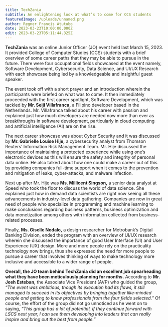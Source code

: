 ```yaml
---
title: TechZania
subtitle: An enlightening look at what’s to come for CCS students
featuredImage: /uploads/unnamed.png
author: Regner Francis Atutubo
date: 2023-03-23T10:00:00.000Z
edit: 2023-03-23T05:11:44.325Z
---
```

**TechZania** was an online Junior Officer (JO) event held last March 15, 2023. It  provided College of Computer Studies (CCS) students with a brief overview of some career paths that they may be able to pursue in the future. There were four occupational fields showcased at the event namely, Software Development, Cybersecurity, Data Science, and UI/UX Research with each showcase being led by a knowledgeable and insightful guest speaker.

The event took off with a short prayer and an introduction wherein the participants were briefed on what was to come. It then immediately proceeded with the first career spotlight, Software Development, which was tackled by **Mr. Seiji Villafranca,** a Filipino developer based in the Netherlands. Mr. Villafranca talked about his career with passion and explained just how much developers are needed now more than ever as breakthroughs in software development, particularly in cloud computing and artificial intelligence (AI) are on the rise. 


The next career showcase was about Cyber Security and it was discussed by **Mr. Gabrielle Louise Hije,** a cybersecurity analyst from Thomson Reuters’ Information Risk Management Team. Mr. Hije discussed the importance of maintaining a protected experience while using one’s electronic devices as this will ensure the safety and integrity of personal data online. He also talked about how one could make a career out of this by providing companies full-time support when it comes to the prevention and mitigation of leaks, cyber-attacks, and malware infection.


Next up after Mr. Hije was **Ms. Millicent Singson,** a senior data analyst at Speed who took the floor to discuss the world of data science. She explained just how in demand data scientists are right now seeing all these advancements in industry-level data gathering. Companies are now in great need of people who specialize in programming and machine learning to make conclusions regarding business patterns, business optimization and data monetization among others with information collected from business-related processes.


Finally, **Ms. Giselle Nodalo,** a design researcher for Metrobank’s Digital Banking Division, ended the program with an overview of UI/UX research wherein she discussed the importance of good User Interface (UI) and User Experience (UX) design. More and more people rely on the practicality technology now brings, thus she expressed the need for more people to pursue a career that involves thinking of ways to make technology more inclusive and accessible to a wider range of people.

**Overall, the JO team behind TechZania did an excellent job spearheading what they have been meticulously planning for months.** According to **Mr. Josh Esteban,** the Associate Vice President (AVP) who guided the group, *“The event was ambitious, though its execution had its flaws, it still managed to succeed in its objectives by bringing together like-minded people and getting to know professionals from the four fields selected.”* Of course, the effort of the group did not go unnoticed as he went on to saying, *“This group has a lot of potential, if they continue forward with LSCS next year, I can see them developing into leaders that can really inspire and bring out the best from people.”*